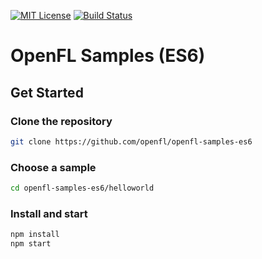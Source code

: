 [![MIT License](https://img.shields.io/badge/license-MIT-blue.svg?style=flat)](LICENSE.md) [![Build Status](https://img.shields.io/circleci/project/github/openfl/openfl-samples-es6/master.svg)](https://circleci.com/gh/openfl/openfl-samples-es6)


OpenFL Samples (ES6)
====================

## Get Started

### Clone the repository

```bash
git clone https://github.com/openfl/openfl-samples-es6
```

### Choose a sample

```bash
cd openfl-samples-es6/helloworld
```

### Install and start

```bash
npm install
npm start
```